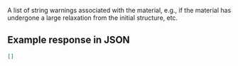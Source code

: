 A list of string warnings associated with the material, e.g., if the material has undergone a large relaxation from the initial structure, etc.











## Example response in JSON

```json
[]
```

